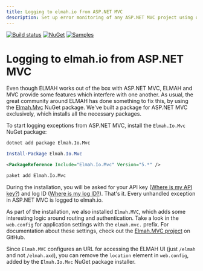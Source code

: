 ```yaml
---
title: Logging to elmah.io from ASP.NET MVC
description: Set up error monitoring of any ASP.NET MVC project using our package built exclusively for MVC. Notifications in real-time on all uncaught errors.
---
```


[![Build status](https://github.com/elmahio/elmah.io/workflows/build/badge.svg)](https://github.com/elmahio/elmah.io/actions?query=workflow%3Abuild)
[![NuGet](https://img.shields.io/nuget/v/Elmah.Io.Mvc.svg)](https://www.nuget.org/packages/Elmah.Io.Mvc)
[![Samples](https://img.shields.io/badge/samples-1-brightgreen.svg)](https://github.com/elmahio/elmah.io/tree/master/samples/Elmah.Io.Mvc)

# Logging to elmah.io from ASP.NET MVC

Even though ELMAH works out of the box with ASP.NET MVC, ELMAH and MVC provide some features which interfere with one another. As usual, the great community around ELMAH has done something to fix this, by using the [Elmah.Mvc](https://www.nuget.org/packages/Elmah.MVC/) NuGet package. We've built a package for ASP.NET MVC exclusively, which installs all the necessary packages.

To start logging exceptions from ASP.NET MVC, install the `Elmah.Io.Mvc` NuGet package:

```cmd fct_label=".NET CLI"
dotnet add package Elmah.Io.Mvc
```
```powershell fct_label="Package Manager"
Install-Package Elmah.Io.Mvc
```
```xml fct_label="PackageReference"
<PackageReference Include="Elmah.Io.Mvc" Version="5.*" />
```
```xml fct_label="Paket CLI"
paket add Elmah.Io.Mvc
```

During the installation, you will be asked for your API key ([Where is my API key?](where-is-my-api-key.md)) and log ID ([Where is my log ID?](where-is-my-log-id.md)). That's it. Every unhandled exception in ASP.NET MVC is logged to elmah.io.

As part of the installation, we also installed `Elmah.MVC`, which adds some interesting logic around routing and authentication. Take a look in the `web.config` for application settings with the `elmah.mvc.` prefix. For documentation about these settings, check out the [Elmah.MVC project](https://github.com/alexbeletsky/elmah-mvc) on GitHub.

Since `Elmah.MVC` configures an URL for accessing the ELMAH UI (just `/elmah` and not `/elmah.axd`), you can remove the `location` element in `web.config`, added by the `Elmah.Io.Mvc` NuGet package installer.
